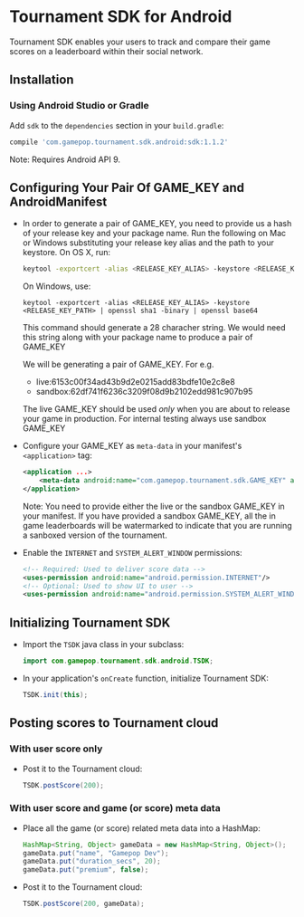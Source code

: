 Tournament SDK for Android
============================
Tournament SDK enables your users to track and compare their game scores on a leaderboard within their social network.

Installation
------------

### Using Android Studio or Gradle
   Add `sdk` to the `dependencies` section in your `build.gradle`:

   ```gradle
   compile 'com.gamepop.tournament.sdk.android:sdk:1.1.2'
   ```
   Note: Requires Android API 9.


Configuring Your Pair Of GAME_KEY and AndroidManifest
-----------------------------------------------------
-   In order to generate a pair of GAME_KEY, you need to provide us a hash of your release key and your package name. Run the following on Mac or Windows substituting your release key alias and the path to your keystore. On OS X, run:

    ```sh
    keytool -exportcert -alias <RELEASE_KEY_ALIAS> -keystore <RELEASE_KEY_PATH> | openssl sha1 -binary | openssl base64	
    ``` 
    On Windows, use:
    ```
    keytool -exportcert -alias <RELEASE_KEY_ALIAS> -keystore <RELEASE_KEY_PATH> | openssl sha1 -binary | openssl base64
    ```

    This command should generate a 28 characher string. We would need this string along with your package name to produce a pair of GAME_KEY

    We will be generating a pair of GAME_KEY. For e.g.
    * live:6153c00f34ad43b9d2e0215add83bdfe10e2c8e8
    * sandbox:62df741f6236c3209f08d9b2102edd981c907b95

    The live GAME_KEY should be used _only_ when you are about to release your game in production. For internal testing always use sandbox GAME_KEY

-   Configure your GAME_KEY as `meta-data` in your manifest's `<application>` tag:
    ```xml
    <application ...>
    	<meta-data android:name="com.gamepop.tournament.sdk.GAME_KEY" android:value="your-game-key-here"/>
    </application>
    ```
    Note: You need to provide either the live or the sandbox GAME_KEY in your manifest. If you have provided a sandbox GAME_KEY, all the in game leaderboards will be watermarked to indicate that you are running a sanboxed version of the tournament.

-   Enable the `INTERNET` and `SYSTEM_ALERT_WINDOW` permissions:

    ```xml
    <!-- Required: Used to deliver score data -->
    <uses-permission android:name="android.permission.INTERNET"/>
    <!-- Optional: Used to show UI to user -->
    <uses-permission android:name="android.permission.SYSTEM_ALERT_WINDOW" />
    ```

Initializing Tournament SDK
---------------------------

-   Import the `TSDK` java class in your subclass:

    ```java
    import com.gamepop.tournament.sdk.android.TSDK;
    ```

-   In your application's `onCreate` function, initialize Tournament SDK:

    ```java
    TSDK.init(this);
    ```


Posting scores to Tournament cloud
----------------------------------

### With user score only
- Post it to the Tournament cloud:

   ```java
   TSDK.postScore(200);
   ```

### With user score and game (or score) meta data
-  Place all the game (or score) related meta data into a HashMap:

   ```java
   HashMap<String, Object> gameData = new HashMap<String, Object>();
   gameData.put("name", "Gamepop Dev");
   gameData.put("duration_secs", 20);
   gameData.put("premium", false);
   ```

-  Post it to the Tournament cloud:

   ```java
   TSDK.postScore(200, gameData);
   ```
